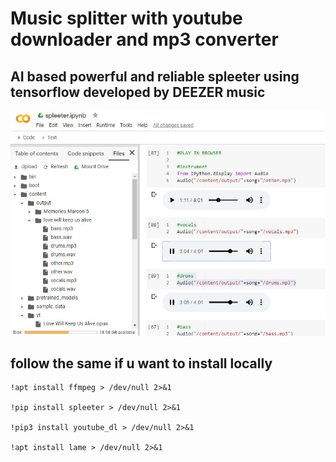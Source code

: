 # Music splitter with youtube downloader and mp3 converter

## AI based powerful and reliable spleeter using tensorflow developed by DEEZER music

![spleeter demo](/spleeter_demo.jpg)

## follow the same if u want to install locally
```shell
!apt install ffmpeg > /dev/null 2>&1

!pip install spleeter > /dev/null 2>&1

!pip3 install youtube_dl > /dev/null 2>&1

!apt install lame > /dev/null 2>&1

```
